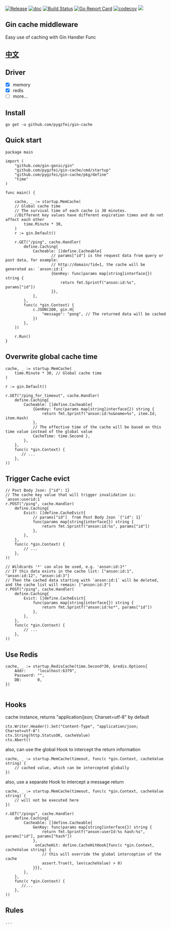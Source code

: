 [![Release](https://img.shields.io/github/v/release/pygzfei/gin-cache.svg?style=flat-square)](https://github.com/pygzfei/gin-cache/releases)
[![doc](https://img.shields.io/badge/go.dev-doc-007d9c?style=flat-square&logo=read-the-docs)](https://pkg.go.dev/github.com/pygzfei/gin-cache)
[![Build Status](https://github.com/pygzfei/gin-cache/actions/workflows/go.yml/badge.svg?branch=main)](https://github.com/pygzfei/gin-cache/actions?query=branch%3Amaster)
[![Go Report Card](https://goreportcard.com/badge/github.com/pygzfei/gin-cache?branch=main)](https://goreportcard.com/report/github.com/pygzfei/gin-cache)
[![codecov](https://codecov.io/gh/pygzfei/gin-cache/branch/main/graph/badge.svg)](https://codecov.io/gh/pygzfei/gin-cache)
![](https://img.shields.io/badge/license-MIT-green)

## Gin cache middleware

Easy use of caching with Gin Handler Func

## [中文](/README_CN.md)

## Driver

- [x] memory
- [x] redis
- [ ] more...

## Install

```
go get -u github.com/pygzfei/gin-cache
```

## Quick start

```
package main

import (
	"github.com/gin-gonic/gin"
	"github.com/pygzfei/gin-cache/cmd/startup"
	"github.com/pygzfei/gin-cache/pkg/define"
	"time"
)

func main() {

	cache, _ := startup.MemCache(
	// Global cache time
	// The survival time of each cache is 30 minutes. 
	//Different key values have different expiration times and do not affect each other
		time.Minute * 30, 
	)
	r := gin.Default()

	r.GET("/ping", cache.Handler(
		define.Caching{
		    Cacheable: []define.Cacheable{
                    // params["id"] is the request data from query or post data, for example: 
                    // http://domain/?id=1, the cache will be generated as: `anson:id:1`
                    {GenKey: func(params map[string]interface{}) string {
                        return fmt.Sprintf("anson:id:%s", params["id"])
                    }},
			},
		},
		func(c *gin.Context) {
			c.JSON(200, gin.H{
				"message": "pong", // The returned data will be cached
			})
		},
	))

	r.Run()
}

```

## Overwrite global cache time

```
cache, _ := startup.MemCache(
    time.Minute * 30, // Global cache time
)

r := gin.Default()

r.GET("/ping_for_timeout", cache.Handler(
    define.Caching{
        Cacheable: []define.Cacheable{
            {GenKey: func(params map[string]interface{}) string {
                return fmt.Sprintf("anson:id:%s&name=%s", item.Id, item.Hash)
            }, 
            // The effective time of the cache will be based on this time value instead of the global value
            CacheTime: time.Second },
        },
    },
    func(c *gin.Context) {
       // ...
    },
))

```

## Trigger Cache evict

```
// Post Body Json: {"id": 1}
// The cache key value that will trigger invalidation is: `anson:userid:1`
r.POST("/ping", cache.Handler(
    define.Caching{
        Evict: []define.CacheEvict{
            // params["id"]  from Post Body Json `{"id": 1}`
            func(params map[string]interface{}) string {
                return fmt.Sprintf("anson:id:%s", params["id"])
            },
        },
    },
    func(c *gin.Context) {
        // ...
    },
))

// Wildcards '*' can also be used, e.g. 'anson:id:1*'
// If this data exists in the cache list: ["anson:id:1", "anson:id:12", "anson:id:3"]
// Then the cached data starting with `anson:id:1` will be deleted, and the cache list will remain: ["anson:id:3"]
r.POST("/ping", cache.Handler(
    define.Caching{
        Evict: []define.CacheEvict{
            func(params map[string]interface{}) string {
                return fmt.Sprintf("anson:id:%s*", params["id"])
            },
        },
    },
    func(c *gin.Context) {
        // ...
    },
))
```

## Use Redis

```
cache, _ := startup.RedisCache(time.Second*30, &redis.Options{
    Addr:     "localhost:6379",
    Password: "",
    DB:       0,
})
	
```

## Hooks

cache instance, returns "application/json; Charset=utf-8" by default

```
ctx.Writer.Header().Set("Content-Type", "application/json; Charset=utf-8")
ctx.String(http.StatusOK, cacheValue)
ctx.Abort()
````

also, can use the global Hook to intercept the return information

```
cache, _ := startup.MemCache(timeout, func(c *gin.Context, cacheValue string) {
    // cached value, which can be intercepted globally
})

```

also, use a separate Hook to intercept a message return

```
cache, _ := startup.MemCache(timeout, func(c *gin.Context, cacheValue string) {
    // will not be executed here
})

r.GET("/pings", cache.Handler(
    define.Caching{
        Cacheable: []define.Cacheable{
            GenKey: func(params map[string]interface{}) string {
                return fmt.Sprintf("anson:userId:%s hash:%s", params["id"], params["hash"])
            },
             onCacheHit: define.CacheHitHook{func(c *gin.Context, cacheValue string) {
                // this will override the global interception of the cache
                assert.True(t, len(cacheValue) > 0)
            }}},
        },
    },
    func(c *gin.Context) {
       //...
    },
))
```

## Rules

    ...